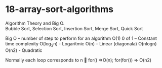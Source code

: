# 18-array-sort-algorithms
Algorithm Theory and Big O.  
Bubble Sort, Selection Sort, Insertion Sort, Merge Sort, Quick Sort

Big O – number of step to perform for an algorithm
O(1)  0 of 1 – Constant time complexity
O(log<sub>2</sub>n)	- Logaritmic
O(n) – Linear  (diagonala)
O(nlogn)
O(n2)  - Quadratic

Normally each loop corresponds to n   for() =>O(n);  for(for()) => O(n2)
